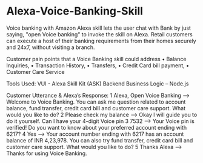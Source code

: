 # Alexa-Voice-Banking-Skill

Voice banking with Amazon Alexa skill lets the user chat with Bank by just saying, "open Voice banking" to invoke the skill on Alexa. Retail customers can execute a host of their banking requirements from their homes securely and 24x7, without visiting a branch.

Customer pain points that a Voice Banking skill could address
•	Balance Inquiries, 
•	Transaction History, 
•	Transfers,
•	Credit Card bill payment,
•	Customer Care Service

Tools Used:
VUI - Alexa Skill Kit (ASK)
Backend Business Logic – Node.js

Customer Utterance &	Alexa’s Response:
1	Alexa, Open Voice Banking -->	Welcome to Voice Banking. You can ask me question related to account balance, fund transfer, credit card bill and customer care support. What would you like to do?
2	Please check my balance -->	Okay I will guide you to do it yourself. Can I have your 4-digit Voice pin 
3	7532 -->	Your Voice pin is verified! Do you want to know about your preferred account ending with 6217?
4	Yes -->	Your account number ending with 6217 has an account balance of INR 4,23,978.
You can also try fund transfer, credit card bill and customer care support. What would you like to do?
5	Thanks Alexa --> Thanks for using Voice Banking. 
